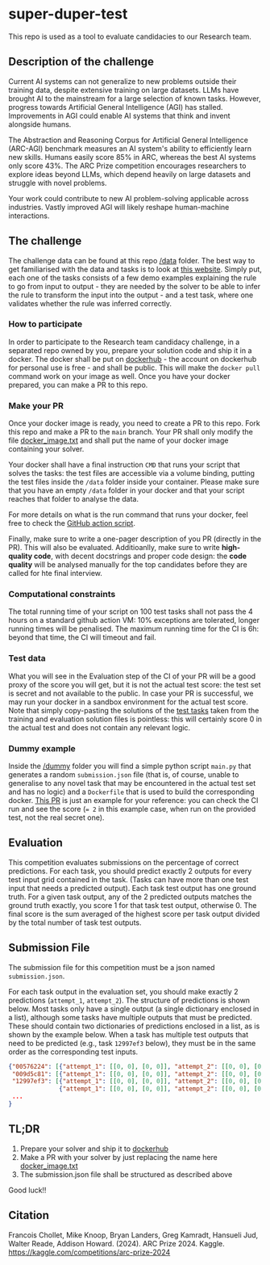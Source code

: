 # super-duper-test

This repo is used as a tool to evaluate candidacies to our Research team.

## Description of the challenge

Current AI systems can not generalize to new problems outside their training data, despite extensive training on large datasets. LLMs have brought AI to the mainstream for a large selection of known tasks. However, progress towards Artificial General Intelligence (AGI) has stalled. Improvements in AGI could enable AI systems that think and invent alongside humans.

The Abstraction and Reasoning Corpus for Artificial General Intelligence (ARC-AGI) benchmark measures an AI system's ability to efficiently learn new skills. Humans easily score 85% in ARC, whereas the best AI systems only score 43%. The ARC Prize competition encourages researchers to explore ideas beyond LLMs, which depend heavily on large datasets and struggle with novel problems.

Your work could contribute to new AI problem-solving applicable across industries. Vastly improved AGI will likely reshape human-machine interactions.

## The challenge

The challenge data can be found at this repo [/data](https://github.com/matteocao/super-duper-test/tree/main/data) folder. The best way to get familiarised with the data and tasks is to look at [this website](https://arc-editor.lab42.global/playground). Simply put, each one of the tasks consists of a few demo examples explaining the rule to go from input to output - they are needed by the solver to be able to infer the rule to transform the input into the output - and a test task, where one validates whether the rule was inferred correctly.

### How to participate

In order to participate to the Research team candidacy challenge, in a separated repo owned by you, prepare your solution code and ship it in a docker. The docker shall be put on [dockerhub](https://hub.docker.com/) - the account on dockerhub for personal use is free - and shall be public. This will make the `docker pull` command work on your image as well. Once you have your docker prepared, you can make a PR to this repo.

### Make your PR

Once your docker image is ready, you need to create a PR to this repo. Fork this repo and make a PR to the `main` branch. Your PR shall only modify the file [docker_image.txt](https://github.com/matteocao/super-duper-test/blob/main/docker_image.txt) and shall put the name of your docker image containing your solver.

Your docker shall have a final instruction `CMD` that runs your script that solves the tasks: the test files are accessible via a volume binding, putting the test files inside the `/data` folder inside your container. Please make sure that you have an empty `/data` folder in your docker and that your script reaches that folder to analyse the data.

For more details on what is the run command that runs your docker, feel free to check the [GitHub action script](https://github.com/matteocao/super-duper-test/blob/main/.github/workflows/main.yml).

Finally, make sure to write a one-pager description of you PR (directly in the PR). This will also be evaluated. Additioanlly, make sure to write **high-quality code**, with decent docstrings and proper code design: the **code quality** will be analysed manually for the top candidates before they are called for hte final interview.

### Computational constraints

The total running time of your script on 100 test tasks shall not pass the 4 hours on a standard github action VM: 10% exceptions are tolerated, longer running times will be penalised. The maximum running time for the CI is 6h: beyond that time, the CI will timeout and fail.

### Test data

What you will see in the Evaluation step of the CI of your PR will be a good proxy of the score you will get, but it is not the actual test score: the test set is secret and not available to the public. In case your PR is successful, we may run your docker in a sandbox environment for the actual test score. Note that simply copy-pasting the solutions of the [test tasks](https://github.com/matteocao/super-duper-test/blob/main/data/arc-agi_test_challenges.json) taken from the training and evaluation solution files is pointless: this will certainly score 0 in the actual test and does not contain any relevant logic.

### Dummy example

Inside the [/dummy](https://github.com/matteocao/super-duper-test/tree/main/dummy) folder you will find a simple python script `main.py` that generates a random `submission.json` file (that is, of course, unable to generalise to any novel task that may be encountered in the actual test set and has no logic) and a `Dockerfile` that is used to build the corresponding docker. [This PR](https://github.com/matteocao/super-duper-test/pull/1) is just an example for your reference: you can check the CI run and see the score (`= 2` in this example case, when run on the provided test, not the real secret one).

## Evaluation

This competition evaluates submissions on the percentage of correct predictions. For each task, you should predict exactly 2 outputs for every test input grid contained in the task. (Tasks can have more than one test input that needs a predicted output). Each task test output has one ground truth. For a given task output, any of the 2 predicted outputs matches the ground truth exactly, you score 1 for that task test output, otherwise 0. The final score is the sum averaged of the highest score per task output divided by the total number of task test outputs.

## Submission File

The submission file for this competition must be a json named `submission.json`.

For each task output in the evaluation set, you should make exactly 2 predictions (`attempt_1`, `attempt_2`). The structure of predictions is shown below. Most tasks only have a single output (a single dictionary enclosed in a list), although some tasks have multiple outputs that must be predicted. These should contain two dictionaries of predictions enclosed in a list, as is shown by the example below. When a task has multiple test outputs that need to be predicted (e.g., task `12997ef3` below), they must be in the same order as the corresponding test inputs.
```json
{"00576224": [{"attempt_1": [[0, 0], [0, 0]], "attempt_2": [[0, 0], [0, 0]]}],
 "009d5c81": [{"attempt_1": [[0, 0], [0, 0]], "attempt_2": [[0, 0], [0, 0]]}],
 "12997ef3": [{"attempt_1": [[0, 0], [0, 0]], "attempt_2": [[0, 0], [0, 0]]},
              {"attempt_1": [[0, 0], [0, 0]], "attempt_2": [[0, 0], [0, 0]]}],
 ...
}
```

## TL;DR

1. Prepare your solver and ship it to [dockerhub](https://hub.docker.com/)
2. Make a PR with your solver by just replacing the name here [docker_image.txt](https://github.com/matteocao/super-duper-test/blob/main/docker_image.txt)
3. The submission.json file shall be structured as described above

Good luck!!

## Citation

Francois Chollet, Mike Knoop, Bryan Landers, Greg Kamradt, Hansueli Jud, Walter Reade, Addison Howard. (2024). ARC Prize 2024. Kaggle. https://kaggle.com/competitions/arc-prize-2024
